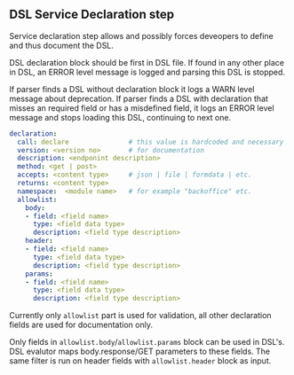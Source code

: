 ## DSL Service Declaration step

Service declaration step allows and possibly forces deveopers to
define and thus document the DSL.

DSL declaration block should be first in DSL file. If found in any
other place in DSL, an ERROR level message is logged and parsing this
DSL is stopped.

If parser finds a DSL without declaration block it logs a WARN
level message about deprecation.
If parser finds a DSL with declaration that misses an required
field or has a misdefined field, it logs an ERROR level message
and stops loading this DSL, continuing to next one.



```yaml
declaration:
  call: declare               # this value is hardcoded and necessary
  version: <version no>       # for documentation
  description: <endponint description>
  method: <get | post>                
  accepts: <content type>     # json | file | formdata | etc.
  returns: <content type>    
  namespace:  <module name>   # for example "backoffice" etc. 
  allowlist:
    body:
    - field: <field name>
      type: <field data type>
      description: <field type description>
    header:
    - field: <field name>
      type: <field data type>
      description: <field type description>
    params:
    - field: <field name>
      type: <field data type>
      description: <field type description>
```

Currently only `allowlist` part is used for validation, all
other declaration fields are used for documentation only.

Only fields in `allowlist.body`/`allowlist.params` block can be used in DSL's.
DSL evalutor maps body.response/GET parameters to these fields.
The same filter is run on header fields with `allowlist.header` block as input. 
